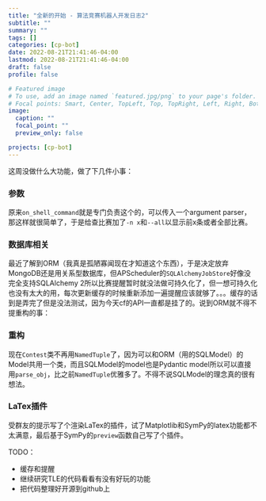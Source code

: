 ```yaml
---
title: "全新的开始 - 算法竞赛机器人开发日志2"
subtitle: ""
summary: ""
tags: []
categories: [cp-bot]
date: 2022-08-21T21:41:46-04:00
lastmod: 2022-08-21T21:41:46-04:00
draft: false
profile: false

# Featured image
# To use, add an image named `featured.jpg/png` to your page's folder.
# Focal points: Smart, Center, TopLeft, Top, TopRight, Left, Right, BottomLeft, Bottom, BottomRight.
image:
  caption: ""
  focal_point: ""
  preview_only: false

projects: [cp-bot]
---
```


这周没做什么大功能，做了下几件小事：

### 参数

原来`on_shell_command`就是专门负责这个的，可以传入一个argument parser，那这样就很简单了，于是给查比赛加了`-n x`和`--all`以显示前x条或者全部比赛。

### 数据库相关

最近了解到ORM（我真是孤陋寡闻现在才知道这个东西），于是决定放弃MongoDB还是用关系型数据库，但APScheduler的`SQLAlchemyJobStore`好像没完全支持SQLAlchemy 2所以比赛提醒暂时就没法做可持久化了，但一想可持久化也没有太大的用，每次更新缓存的时候重新添加一遍提醒应该就够了。。。缓存的话到是弄完了但是没法测试，因为今天cf的API一直都是挂了的。说到ORM就不得不提重构的事：

### 重构

现在`Contest`类不再用`NamedTuple`了，因为可以和ORM（用的SQLModel）的Model共用一个类，而且SQLModel的model也是Pydantic model所以可以直接用`parse_obj`，比之前`NamedTuple`优雅多了。不得不说SQLModel的理念真的很有想法。

### LaTex插件

受群友的提示写了个渲染LaTex的插件，试了Matplotlib和SymPy的latex功能都不太满意，最后基于SymPy的`preview`函数自己写了个插件。

TODO：
- 缓存和提醒
- 继续研究TLE的代码看看有没有好玩的功能
- 把代码整理好开源到github上
